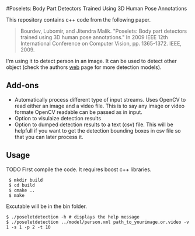 #Poselets: Body Part Detectors Trained Using 3D Human Pose Annotations

This repository contains c++ code from the following paper.
> Bourdev, Lubomir, and Jitendra Malik. "Poselets: Body part detectors trained using 3D human pose annotations." In 2009 IEEE 12th International Conference on Computer Vision, pp. 1365-1372. IEEE, 2009.

I'm using it to detect person in an image. It can be used to detect other object (check the authors <a href="https://www2.eecs.berkeley.edu/Research/Projects/CS/vision/shape/poselets/">web</a> page for more detection models). 

## Add-ons
<ul>
 <li>Automatically process different type of input streams. Uses OpenCV to read either an image and a video file. This is to say any image or video formate OpenCV readable can be passed as in input.</li>
 <li>Option to visulaize detection results </li>
 <li>Option to dumped detection results to a text (csv) file. This will be helpfull if you want to get the detection bounding boxes in csv file so that you can later process it.</li>
</ul>

## Usage
TODO
First compile the code. It requires boost c++ libraries.
```shell
 $ mkdir build
 $ cd build
 $ cmake ..
 $ make 
```
 Excutable will be in the bin folder.
 ```shell
 $ ./poseletdetection -h # displays the help message
 $ ./poseletdetection ../model/person.xml path_to_yourimage.or.video -v 1 -s 1 -p 2 -t 10
 ```

